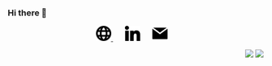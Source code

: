 ### Hi there 👋
 
<p align="center">
 <a href="https://myrto-iglezou.github.io/"> <img src="./images/website-ui-web-svgrepo-com.svg" width="30px"/> </a>&nbsp;&nbsp;&nbsp;&nbsp;&nbsp;  
 <a href="https://www.linkedin.com/in/myrto-iglezou/"><img src="./images/linkedin-svgrepo-com.svg" width="30px"/></a>&nbsp;&nbsp;&nbsp;&nbsp;&nbsp; 
 <a href="mailto:myrto.ig@gmail.com"> <img src="./images/email-svgrepo-com.svg" width="30px"/></a>&nbsp;&nbsp;&nbsp;&nbsp;  
</p>
 
<p align="right">
<img src="https://komarev.com/ghpvc/?username=Myrto-Iglezou&style=plastic&label=Views"><img>
<img src="https://badges.pufler.dev/visits/Myrto-Iglezou/Myrto-Iglezou?color=black&logo=github" />
</p>


